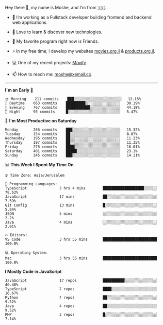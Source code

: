 Hey there 👋, my name is Moshe, and I'm from 🇮🇱.

- :telescope: I’m working as a Fullstack developer building frontend and backend web applications.

- :seedling: Love to learn & discover new technologies.

- 🍿 My favorite program right now is Friends.

- :zap: In my free time, I develop my websites [movies.org.il](https://movies.org.il) & [products.org.il](https://products.org.il).

- 💻 One of my recent projects: [Movify](https://github.com/jewishmoses/movify)

- :mailbox: How to reach me: moshe@xemail.co.

<hr/>

<!--START_SECTION:waka-->
**I'm an Early 🐤** 

```text
🌞 Morning    211 commits    ███░░░░░░░░░░░░░░░░░░░░░░   12.15% 
🌆 Daytime    663 commits    █████████░░░░░░░░░░░░░░░░   38.19% 
🌃 Evening    767 commits    ███████████░░░░░░░░░░░░░░   44.18% 
🌙 Night      95 commits     █░░░░░░░░░░░░░░░░░░░░░░░░   5.47%

```
📅 **I'm Most Productive on Saturday** 

```text
Monday       266 commits    ███░░░░░░░░░░░░░░░░░░░░░░   15.32% 
Tuesday      154 commits    ██░░░░░░░░░░░░░░░░░░░░░░░   8.87% 
Wednesday    195 commits    ██░░░░░░░░░░░░░░░░░░░░░░░   11.23% 
Thursday     197 commits    ██░░░░░░░░░░░░░░░░░░░░░░░   11.35% 
Friday       278 commits    ████░░░░░░░░░░░░░░░░░░░░░   16.01% 
Saturday     401 commits    █████░░░░░░░░░░░░░░░░░░░░   23.1% 
Sunday       245 commits    ███░░░░░░░░░░░░░░░░░░░░░░   14.11%

```


📊 **This Week I Spent My Time On** 

```text
⌚︎ Time Zone: Asia/Jerusalem

💬 Programming Languages: 
TypeScript               3 hrs 4 mins        ███████████████████░░░░░░   78.52% 
JavaScript               17 mins             ██░░░░░░░░░░░░░░░░░░░░░░░   7.59% 
Git Config               13 mins             █░░░░░░░░░░░░░░░░░░░░░░░░   5.84% 
JSON                     5 mins              ░░░░░░░░░░░░░░░░░░░░░░░░░   2.2% 
Java                     4 mins              ░░░░░░░░░░░░░░░░░░░░░░░░░   2.01%

🔥 Editors: 
VS Code                  3 hrs 55 mins       █████████████████████████   100.0%

💻 Operating System: 
Mac                      3 hrs 55 mins       █████████████████████████   100.0%

```

**I Mostly Code in JavaScript** 

```text
JavaScript               17 repos            ██████████░░░░░░░░░░░░░░░   40.48% 
TypeScript               7 repos             ████░░░░░░░░░░░░░░░░░░░░░   16.67% 
Python                   4 repos             ██░░░░░░░░░░░░░░░░░░░░░░░   9.52% 
Java                     4 repos             ██░░░░░░░░░░░░░░░░░░░░░░░   9.52% 
PHP                      3 repos             █░░░░░░░░░░░░░░░░░░░░░░░░   7.14%

```



<!--END_SECTION:waka-->

